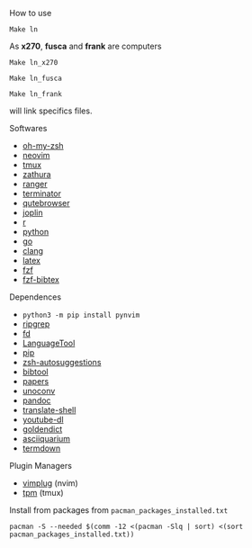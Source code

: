 
How to use

`Make ln` 

As __x270__, __fusca__ and __frank__ are computers 

`Make ln_x270` 

`Make ln_fusca` 

`Make ln_frank` 

will link specifics files. 

Softwares
- [oh-my-zsh](https://ohmyz.sh/)
- [neovim](https://neovim.io/)
- [tmux](https://github.com/tmux/tmux/wiki)
- [zathura](https://pwmt.org/projects/zathura/)
- [ranger](https://github.com/ranger/ranger)
- [terminator](https://gnometerminator.blogspot.com/p/introduction.html)
- [qutebrowser](https://qutebrowser.org/)
- [joplin](https://joplinapp.org/)
- [r](https://cran.r-project.org/)
- [python](https://duckduckgo.com/?q=python+site:www.python.org)
- [go](https://golang.org/)
- [clang](https://clang.llvm.org/)
- [latex](https://wiki.archlinux.org/index.php/TeX_Live)
- [fzf](https://github.com/junegunn/fzf)
- [fzf-bibtex](https://github.com/msprev/fzf-bibtex)

Dependences 
-  `python3 -m pip install pynvim`
- [ripgrep](https://github.com/BurntSushi/ripgrep)
- [fd](https://github.com/sharkdp/fd)
- [LanguageTool](https://github.com/dpelle/vim-LanguageTool)  
- [pip](https://pypi.org/project/pip/)
- [zsh-autosuggestions](https://github.com/zsh-users/zsh-autosuggestions)
- [bibtool](https://ctan.org/pkg/bibtool?lang=en)
- [papers](https://github.com/perrette/papers)
- [unoconv](https://github.com/unoconv/unoconv)
- [pandoc](https://pandoc.org/)
- [translate-shell](https://github.com/soimort/translate-shell)
- [youtube-dl](https://youtube-dl.org/)
- [goldendict](http://www.goldendict.org/)
- [asciiquarium](https://github.com/cmatsuoka/asciiquarium)
- [termdown](https://github.com/trehn/termdown)

Plugin Managers
- [vimplug](https://github.com/junegunn/vim-plug) (nvim)
- [tpm](https://github.com/tmux-plugins/tpm) (tmux)

Install from packages from `pacman_packages_installed.txt`
```
pacman -S --needed $(comm -12 <(pacman -Slq | sort) <(sort pacman_packages_installed.txt))
```

